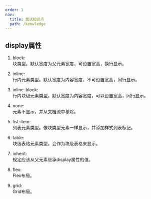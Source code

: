 ```yaml
---
order: 1
nav:
  title: 面试知识点
  path: /konwledge
---
```


## display属性
1. block:
<br>块类型。默认宽度为父元素宽度，可设置宽高，换行显示。

2. inline:
<br>行内元素类型。默认宽度为内容宽度，不可设置宽高，同行显示。

3. inline-block:
<br>行内块级元素类型。默认宽度为内容宽度，可以设置宽高，同行显示。

4. none:
<br>元素不显示，并从文档流中移除。

5. list-item:
<br>列表元素类型。像块类型元素一样显示，并添加样式列表标记。

6. table:
<br>块级表格元素类型。会作为块级表格来显示。

7. inherit:
<br>规定应该从父元素继承display属性的值。

8. flex:
<br>Flex布局。 
          
9. grid:
<br>Grid布局。

